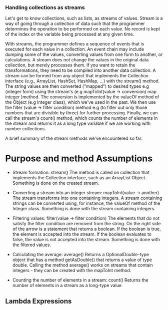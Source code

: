 ### Handling collections as streams

Let's get to know collections, such as lists, as streams of values. Stream is a way of going through a collection of data such that the programmer determines the operation to be performed on each value. No record is kept of the index or the variable being processed at any given time.

With streams, the programmer defines a sequence of events that is executed for each value in a collection. An event chain may include dumping some of the values, converting values ​​from one form to another, or calculations. A stream does not change the values ​​in the original data collection, but merely processes them. If you want to retain the transformations, they need to be compiled into another data collection.
A stream can be formed from any object that implements the Collection interface (e.g., ArrayList, HashSet, HashMap, ...) with the stream() method. The string values ​​are then converted ("mapped") to desired types e.g (integer form) using the stream's (e.g mapToInt(value -> conversion) map integer )method. The conversion is implemented by the valueOf method of the Object (e.g Integer class), which we've used in the past. We then use the filter (value -> filter condition) method e.g (to filter out only those numbers that are divisible by three) for further processing. Finally, we can call the stream's count() method, which counts the number of elements in the stream and returns it as a long type variable if we are working with number collections.

A brief summary of the stream methods we've encountered so far.

# Purpose and method Assumptions

- Stream formation: stream()	The method is called on collection that implements the Collection interface, such as an ArrayList Object. Something is done on the created stream.

- Converting a stream into an integer stream: mapToInt(value -> another)	The stream transforms into one containing integers. A stream containing strings can be converted using, for instance, the valueOf method of the Integer class. Something is done with the stream containing integers.

- Filtering values: filter(value -> filter condition)	The elements that do not satisfy the filter condition are removed from the string. On the right side of the arrow is a statement that returns a boolean. If the boolean is true, the element is accepted into the stream. If the boolean evaluates to false, the value is not accepted into the stream. Something is done with the filtered values.

- Calculating the average: average()	Returns a OptionalDouble-type object that has a method getAsDouble() that returns a value of type double. Calling the method average() works on streams that contain integers - they can be created with the mapToInt method.

- Counting the number of elements in a stream: count()	Returns the number of elements in a stream as a long-type value

## Lambda Expressions

